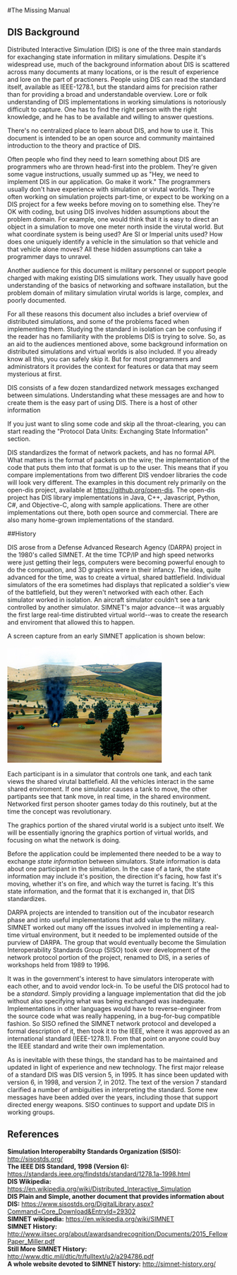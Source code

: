 #The Missing Manual
## DIS Background

Distributed Interactive Simulation (DIS) is one of the three main standards for exachanging state information in military simulations. Despite it's widespread use, much of the background information about DIS is scattered across many documents at many locations, or is the result of experience and lore on the part of practioners. People using DIS can read the standard itself, available as IEEE-1278.1, but the standard aims for precision rather than for providing a broad and understandable overview. Lore or folk understanding of DIS implementations in working simulations is notoriously difficult to capture. One has to find the right person with the right knowledge, and he has to be available and willing to answer questions. 

There's no centralized place to learn about DIS, and how to use it. This document is intended to be an open source and community maintained introduction to the theory and practice of DIS. 

Often people who find they need to learn something about DIS are programmers who are thrown head-first into the problem. They're given some vague instructions, usually summed up as "Hey, we need to implement DIS in our application. Go make it work." The programmers usually don't have experience with simulation or virutal worlds. They're often working on simulation projects part-time, or expect to be working on a DIS project for a few weeks before moving on to something else. They're OK with coding, but using DIS involves hidden assumptions about the problem domain. For example, one would think that it is easy to direct an object in a simulation to move one meter north inside the virutal world. But what coordinate system is being used? Are SI or Imperial units used? How does one uniquely identify a vehicle in the simulation so that vehicle and that vehicle alone moves? All these hidden assumptions can take a programmer days to unravel.

Another audience for this document is military personnel or support people charged with making existing DIS simulations work. They usually have good understanding of the basics of networking and software installation, but the problem domain of military simulation virutal worlds is large, complex, and poorly documented. 

For all these reasons this document also includes a brief overview of distributed simulations, and some of the problems faced when implementing them. Studying the standard in isolation can be confusing if the reader has no familiarity with the problems DIS is trying to solve. So, as an aid to the audiences mentioned above, some background information on distributed simulations and virtual worlds is also included. If you already know all this, you can safely skip it. But for most programmers and administrators it provides the context for features or data that may seem mysterious at first. 

DIS consists of a few dozen standardized network messages exchanged between simulations. Understanding what these messages are and how to create them is the easy part of using DIS. There is a host of other information  

If you just want to sling some code and skip all the throat-clearing, you can start reading the "Protocol Data Units: Exchanging State Information" section. 

DIS standardizes the format of network packets, and has no formal API. What matters is the format of packets on the wire; the implementation of the code that puts them into that format is up to the user. This means that if you compare implementations from two different DIS vendoer libraries the code will look very different. The examples in this document rely primarily on the open-dis project, available at https://github.org/open-dis. The open-dis project has DIS library implementations in Java, C++, Javascript, Python, C#, and Objective-C, along with sample applications. There are other implementations out there, both open source and commercial. There are also many home-grown implementations of the standard.

##History

DIS arose from a Defense Advanced Research Agency (DARPA) project in the 1980's called SIMNET. At the time TCP/IP and high speed networks were just getting their legs, computers were becoming powerful enough to do the compuation, and 3D graphics were in their infancy. The idea, quite advanced for the time, was to create a virtual, shared battlefield. Individual simulators of the era sometimes had displays that replicated a soldier's view of the battlefield, but they weren't networked with each other. Each simulator worked in isolation. An aircraft simulator couldn't see a tank controlled by another simulator. SIMNET's major advance--it was arguably the first large real-time distirubted virtual world--was to create the research and enviroment that allowed this to happen. 

A screen capture from an early SIMNET application is shown below:

<img src="images/SimnetDisplay.jpg"/>

Each participant is in a simulator that controls one tank, and each tank views the shared virutal battlefield. All the vehicles interact in the same shared enviroment. If one simulator causes a tank to move, the other partipants see that tank move, in real time, in the shared environment. Networked first person shooter games today do this routinely, but at the time the concept was revolutionary.

The graphics portion of the shared virutal world is a subject unto itself. We will be essentially ignoring the graphics portion of virtual worlds, and focusing on what the network is doing. 

Before the application could be implemented there needed to be a way to exchange *state information* between simulators. State information is data about one participant in the simulation. In the case of a tank, the state information may include it's position, the direction it's facing, how fast it's moving, whether it's on fire, and which way the turret is facing. It's this state information, and the format that it is exchanged in, that DIS standardizes.

DARPA projects are intended to transition out of the incubator research phase and into useful implementations that add value to the military. SIMNET worked out many off the issues involved in implementing a real-time virtual environment, but it needed to be implemented outside of the purview of DARPA. The group that would eventually become the Simulation Interoperability Standards Group (SISO) took over development of the network protocol portion of the project, renamed to DIS, in a series of workshops held from 1989 to 1996. 

It was in the government's interest to have simulators interoperate with each other, and to avoid vendor lock-in. To be useful the DIS protocol had to be a *standard*. Simply providing a language implementation that did the job without also specifying what was being exchanged was inadequate. Implementations in other languages would have to reverse-engineer from the source code what was really happening, in a bug-for-bug compatible fashion. So SISO refined the SIMNET network protocol and developed a formal description of it, then took it to the IEEE, where it was approved as an international standard (IEEE-1278.1). From that point on anyone could buy the IEEE standard and write their own implementation. 

As is inevitable with these things, the standard has to be maintained and updated in light of experience and new technology. The first major release of a standard DIS was DIS version 5, in 1995. It has since been updated with version 6, in 1998, and version 7, in 2012. The text of the version 7 standard clarified a number of ambiguities in interpreting the standard. Some new messages have been added over the years, including those that support directed energy weapons. SISO continues to support and update DIS in working groups.

## References

**Simulation Interoperabilty Standards Organization (SISO):** http://sisostds.org/<br>
**The IEEE DIS Standard, 1998 (Version 6):** https://standards.ieee.org/findstds/standard/1278.1a-1998.html<br>
**DIS Wikipedia:** https://en.wikipedia.org/wiki/Distributed_Interactive_Simulation<br>
**DIS Plain and Simple, another document that provides information about DIS:** https://www.sisostds.org/DigitalLibrary.aspx?Command=Core_Download&EntryId=29302<br>
**SIMNET wikipedia:** https://en.wikipedia.org/wiki/SIMNET<br>
**SIMNET History:** http://www.iitsec.org/about/awardsandrecognition/Documents/2015_FellowPaper_Miller.pdf<br>
**Still More SIMNET History:** http://www.dtic.mil/dtic/tr/fulltext/u2/a294786.pdf<br>
**A whole website devoted to SIMNET history:** http://simnet-history.org/<br>